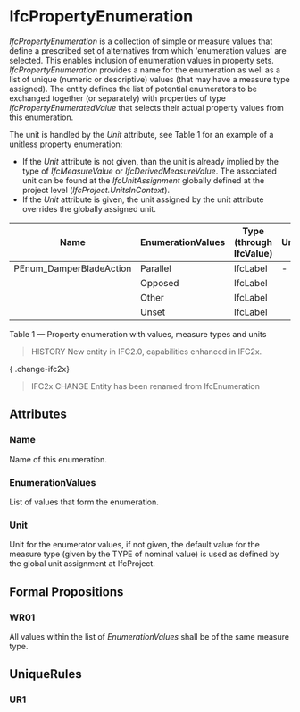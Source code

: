 # IfcPropertyEnumeration

_IfcPropertyEnumeration_ is a collection of simple or measure values that define a prescribed set of alternatives from which 'enumeration values' are selected. This enables inclusion of enumeration values in property sets. _IfcPropertyEnumeration_ provides a name for the enumeration as well as a list of unique (numeric or descriptive) values (that may have a measure type assigned). The entity defines the list of potential enumerators to be exchanged together (or separately) with properties of type _IfcPropertyEnumeratedValue_ that selects their actual property values from this enumeration.<!-- end of definition -->

The unit is handled by the _Unit_ attribute, see Table 1 for an example of a unitless property enumeration:

* If the _Unit_ attribute is not given, than the unit is already implied by the type of _IfcMeasureValue_ or _IfcDerivedMeasureValue_. The associated unit can be found at the _IfcUnitAssignment_ globally defined at the project level (_IfcProject.UnitsInContext_).
* If the _Unit_ attribute is given, the unit assigned by the unit attribute overrides the globally assigned unit.


|Name|EnumerationValues|Type (through IfcValue)|Unit|
|--- |--- |--- |--- |
|PEnum\_DamperBladeAction|Parallel|IfcLabel|-|
||Opposed|IfcLabel||
||Other|IfcLabel||
||Unset|IfcLabel||

Table 1 — Property enumeration with values, measure types and units

> HISTORY New entity in IFC2.0, capabilities enhanced in IFC2x.

{ .change-ifc2x}
> IFC2x CHANGE Entity has been renamed from IfcEnumeration

## Attributes

### Name
Name of this enumeration.

### EnumerationValues
List of values that form the enumeration.

### Unit
Unit for the enumerator values, if not given, the default value for the measure type (given by the TYPE of nominal value) is used as defined by the global unit assignment at IfcProject.

## Formal Propositions

### WR01
All values within the list of _EnumerationValues_ shall be of the same measure type.

## UniqueRules

### UR1

